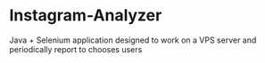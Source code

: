 # Instagram-Analyzer
Java + Selenium application designed to work on a VPS server and periodically report to chooses users
